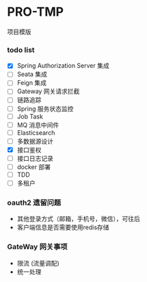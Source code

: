 # PRO-TMP
项目模版

### todo list
- [x] Spring Authorization Server 集成
- [ ] Seata 集成
- [ ] Feign 集成
- [ ] Gateway 网关请求拦截
- [ ] 链路追踪
- [ ] Spring 服务状态监控
- [ ] Job Task
- [ ] MQ 消息中间件
- [ ] Elasticsearch
- [ ] 多数据源设计
- [x] 接口鉴权
- [ ] 接口日志记录
- [ ] docker 部署
- [ ] TDD
- [ ] 多租户

### oauth2 遗留问题
- 其他登录方式（邮箱，手机号，微信），可往后
- 客户端信息是否需要使用redis存储

### GateWay 网关事项
- 限流 (流量调配)
- 统一处理